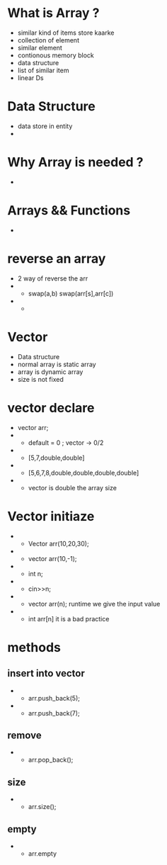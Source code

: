# What is Array ?
- similar kind of items store kaarke
- collection of element
- similar element
- contionous memory block
- data structure
- list of similar item
- linear Ds

# Data Structure
- data store in entity 
- 

# Why Array is needed ?
- 

# Arrays && Functions
- 

# reverse an array
- 2 way of reverse the arr
- - swap(a,b) swap(arr[s],arr[c])
- -  

# Vector 
- Data structure 
- normal array is static array
- array is dynamic array 
- size is not fixed

# vector declare
- vector <int> arr;
- - default = 0 ; vector -> 0/2
- - [5,7,double,double]
- - [5,6,7,8,double,double,double,double]
- - vector is double the array size

# Vector initiaze
- - Vector <int> arr(10,20,30);
- - vector <int> arr(10,-1);
- - int n;
- - cin>>n;
- - vector <int> arr(n); runtime we give the input value
- - int arr[n] it is a bad practice

# methods
## insert into vector
- - arr.push_back(5);
- - arr.push_back(7);

## remove
- - arr.pop_back();

## size
- - arr.size();

## empty
- - arr.empty